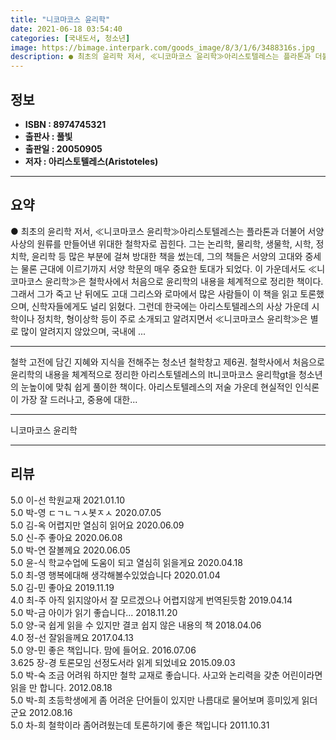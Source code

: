 ```yaml
---
title: "니코마코스 윤리학"
date: 2021-06-18 03:54:40
categories: [국내도서, 청소년]
image: https://bimage.interpark.com/goods_image/8/3/1/6/3488316s.jpg
description: ● 최초의 윤리학 저서, ≪니코마코스 윤리학≫아리스토텔레스는 플라톤과 더불어 서양 사상의 원류를 만들어낸 위대한 철학자로 꼽힌다. 그는 논리학, 물리학, 생물학, 시학, 정치학, 윤리학 등 많은 부분에 걸쳐 방대한 책을 썼는데, 그의 책들은 서양의 고대와 중세는 물론 근대에 이르기까지
---
```


## **정보**

- **ISBN : 8974745321**
- **출판사 : 풀빛**
- **출판일 : 20050905**
- **저자 : 아리스토텔레스(Aristoteles)**

------



## **요약**

●  최초의 윤리학 저서, ≪니코마코스 윤리학≫아리스토텔레스는 플라톤과 더불어 서양 사상의 원류를 만들어낸 위대한 철학자로 꼽힌다. 그는 논리학, 물리학, 생물학, 시학, 정치학, 윤리학 등 많은 부분에 걸쳐 방대한 책을 썼는데, 그의 책들은 서양의 고대와 중세는 물론 근대에 이르기까지 서양 학문의 매우 중요한 토대가 되었다. 이 가운데서도 ≪니코마코스 윤리학≫은 철학사에서 처음으로 윤리학의 내용을 체계적으로 정리한 책이다. 그래서 그가 죽고 난 뒤에도 고대 그리스와 로마에서 많은 사람들이 이 책을 읽고 토론했으며, 신학자들에게도 널리 읽혔다. 그런데 한국에는 아리스토텔레스의 사상 가운데 시학이나 정치학, 형이상학 등이 주로 소개되고 알려지면서 ≪니코마코스 윤리학≫은 별로 많이 알려지지 않았으며, 국내에 ...

------

철학 고전에 담긴 지혜와 지식을 전해주는 청소년 철학창고 제6권. 철학사에서 처음으로 윤리학의 내용을 체계적으로 정리한 아리스토텔레스의 lt니코마코스 윤리학gt을 청소년의 눈높이에 맞춰 쉽게 풀이한 책이다. 아리스토텔레스의 저술 가운데 현실적인 인식론이 가장 잘 드러나고, 중용에 대한... 

------


니코마코스 윤리학 

------


## **리뷰** 

5.0 이-선 학원교재 2021.01.10 <br/>5.0 박-영 ㄷㄱㄴㄱㅅ봇ㅈㅅ 2020.07.05 <br/>5.0 김-옥 어렵지만 열심히 읽어요 2020.06.09 <br/>5.0 신-주 좋아요 2020.06.08 <br/>5.0 박-연 잘볼께요 2020.06.05 <br/>5.0 윤-식 학교수업에 도움이 되고 열심히 읽을게요 2020.04.18 <br/>5.0 최-영 행복에대해 생각해볼수있었습니다 2020.01.04 <br/>5.0 김-민 좋아요 2019.11.19 <br/>4.0 최-주 아직 읽지않아서 잘 모르겠으나 어렵지않게 번역된듯함 2019.04.14 <br/>5.0 박-금 아이가 읽기 좋습니다... 2018.11.20 <br/>5.0 양-국 쉽게 읽을 수 있지만 결코 쉽지 않은 내용의 책 2018.04.06 <br/>4.0 정-선 잘읽을께요 2017.04.13 <br/>5.0 양-민 좋은 책입니다. 맘에 들어요. 2016.07.06 <br/>3.625 장-경 토론모임 선정도서라 읽게 되었네요 2015.09.03 <br/>5.0 박-숙 조금 어려워 하지만 철학 교재로 좋습니다. 사고와 논리력을 갖춘 어린이라면 읽을 만 합니다. 2012.08.18 <br/>5.0 박-희 초등학생에게 좀 어려운 단어들이 있지만 나름대로 물어보며 흥미있게 읽더군요 2012.08.16 <br/>5.0 차-희 철학이라 좀어려웠는데 토론하기에 좋은 책입니다 2011.10.31 <br/>